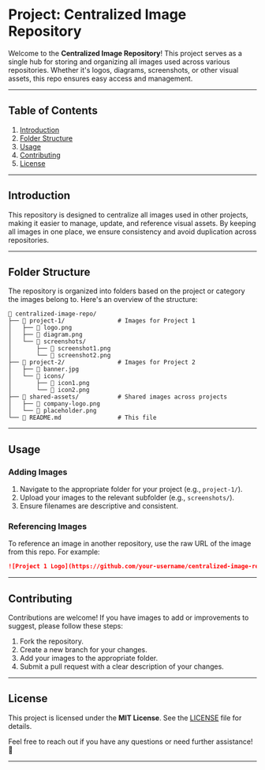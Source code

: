 # Project: Centralized Image Repository

Welcome to the **Centralized Image Repository**! This project serves as a single hub for storing and organizing all images used across various repositories. Whether it's logos, diagrams, screenshots, or other visual assets, this repo ensures easy access and management.

---

## Table of Contents
1. [Introduction](#introduction)
2. [Folder Structure](#folder-structure)
3. [Usage](#usage)
4. [Contributing](#contributing)
5. [License](#license)

---

## Introduction

This repository is designed to centralize all images used in other projects, making it easier to manage, update, and reference visual assets. By keeping all images in one place, we ensure consistency and avoid duplication across repositories.

---

## Folder Structure

The repository is organized into folders based on the project or category the images belong to. Here's an overview of the structure:

```
📁 centralized-image-repo/
├── 📁 project-1/               # Images for Project 1
│   ├── 📄 logo.png
│   ├── 📄 diagram.png
│   └── 📄 screenshots/
│       ├── 📄 screenshot1.png
│       └── 📄 screenshot2.png
├── 📁 project-2/               # Images for Project 2
│   ├── 📄 banner.jpg
│   └── 📄 icons/
│       ├── 📄 icon1.png
│       └── 📄 icon2.png
├── 📁 shared-assets/           # Shared images across projects
│   ├── 📄 company-logo.png
│   └── 📄 placeholder.png
└── 📄 README.md                # This file
```

---

## Usage

### Adding Images
1. Navigate to the appropriate folder for your project (e.g., `project-1/`).
2. Upload your images to the relevant subfolder (e.g., `screenshots/`).
3. Ensure filenames are descriptive and consistent.

### Referencing Images
To reference an image in another repository, use the raw URL of the image from this repo. For example:

```markdown
![Project 1 Logo](https://github.com/your-username/centralized-image-repo/raw/main/project-1/logo.png)
```

---

## Contributing

Contributions are welcome! If you have images to add or improvements to suggest, please follow these steps:
1. Fork the repository.
2. Create a new branch for your changes.
3. Add your images to the appropriate folder.
4. Submit a pull request with a clear description of your changes.

---

## License

This project is licensed under the **MIT License**. See the [LICENSE](LICENSE) file for details.

Feel free to reach out if you have any questions or need further assistance! 🚀

---
